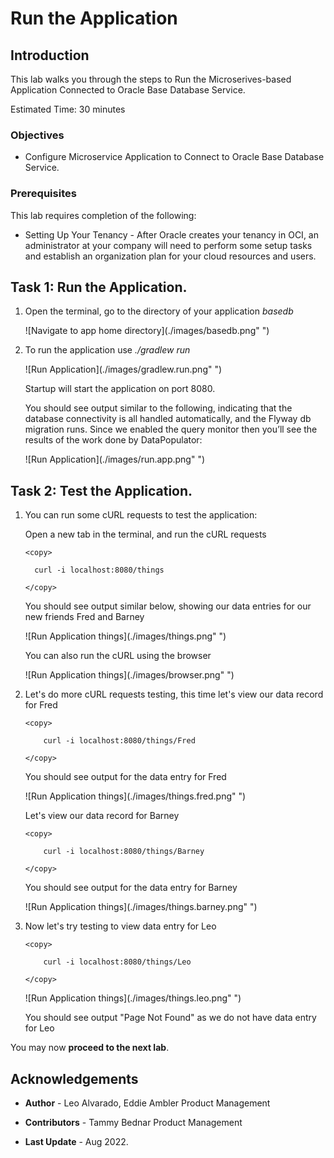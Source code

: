 # Run the Application


## Introduction

This lab walks you through the steps to Run the Microserives-based Application Connected to Oracle Base Database Service.

Estimated Time: 30 minutes

### Objectives

-   Configure Microservice Application to Connect to Oracle Base Database Service.

### Prerequisites

This lab requires completion of the following:

* Setting Up Your Tenancy - After Oracle creates your tenancy in OCI, an administrator at your company will need to perform some setup tasks and establish an organization plan for your cloud resources and users.




## Task 1: Run the Application.

1. Open the terminal, go to the directory of your application *basedb*

   ![Navigate to app home directory](./images/basedb.png" ")

2. To run the application use *./gradlew run*

   ![Run Application](./images/gradlew.run.png" ")


   Startup will start the application on port 8080.

   You should see output similar to the following, indicating that the database connectivity is all handled automatically, and the Flyway db migration runs. Since we enabled the query monitor then you’ll see the results of the work done by DataPopulator:

   ![Run Application](./images/run.app.png" ")



## Task 2: Test the Application.

1. You can run some cURL requests to test the application:

   Open a new tab in the terminal, and run the cURL requests

    ```
    <copy>

      curl -i localhost:8080/things

    </copy>
    ```

    You should see output similar below, showing our data entries for our new friends Fred and Barney

    ![Run Application things](./images/things.png" ")

    You can also run the cURL using the browser

    ![Run Application things](./images/browser.png" ")

2. Let's do more cURL requests testing, this time let's view our data record for Fred

    ```
    <copy>

        curl -i localhost:8080/things/Fred

    </copy>
    ```

    You should see output for the data entry for Fred

    ![Run Application things](./images/things.fred.png" ")


    Let's view our data record for Barney

    ```
    <copy>

        curl -i localhost:8080/things/Barney

    </copy>
    ```

    You should see output for the data entry for Barney

    ![Run Application things](./images/things.barney.png" ")


3. Now let's try testing to view data entry for Leo


    ```
    <copy>

        curl -i localhost:8080/things/Leo

    </copy>
    ```

    ![Run Application things](./images/things.leo.png" ")


    You should see output "Page Not Found" as we do not have data entry for Leo

You may now **proceed to the next lab**.



## Acknowledgements

* **Author** - Leo Alvarado, Eddie Ambler Product Management

* **Contributors** - Tammy Bednar Product Management

* **Last Update** - Aug 2022.

